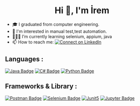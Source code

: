 <h1 align="center">Hi 👋, I'm İrem</h1>

- 🎓️ I graduated from computer engineering.
- 🌱 I'm interested in  manual test,test automation.
- 👩🏻‍💻   I’m currently learning selenium, appium, java
- 📫 How to reach me:  [![Connect on LinkedIn](https://img.shields.io/badge/--linkedin?label=LinkedIn&logo=LinkedIn&style=social)](https://www.linkedin.com/in/iremnur-kucukenez/)

## Languages :
[![Java Badge](https://img.shields.io/badge/Java-ED8B00?style=for-the-badge&logo=java&logoColor=white)](link)
[![C# Badge](https://img.shields.io/badge/C%23-239120?style=for-the-badge&logo=c-sharp&logoColor=white)](link)
[![Python Badge](https://img.shields.io/badge/Python-FFD43B?style=for-the-badge&logo=python&logoColor=blue)](link)

## Frameworks & Library :
[![Postman Badge](https://img.shields.io/badge/Postman-FF6C37?style=for-the-badge&logo=Postman&logoColor=white)](link)
[![Selenium Badge](https://img.shields.io/badge/Selenium-43B02A?style=for-the-badge&logo=Selenium&logoColor=white)](link)
[![Junit5](https://img.shields.io/badge/Junit5-25A162?style=for-the-badge&logo=junit5&logoColor=white)](link)
[![Jupyter Badge](https://img.shields.io/badge/Jupyter-F37626.svg?&style=for-the-badge&logo=Jupyter&logoColor=white)](link)

